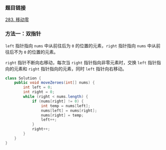 ### 题目链接
[283. 移动零](https://leetcode.cn/problems/move-zeroes)

### 方法一：双指针
`left` 指针指向 `nums` 中从前往后为 `0` 的位置的元素，`right` 指针指向 `nums` 中从前往后不为 `0` 的位置的元素。

`right` 指针不断向右移动，每次当 `right` 指针指向非零元素时，交换 `left` 指针指向的元素和 `right` 指针指向的元素，同时 `left` 指针向右移动。

```Java
class Solution {
    public void moveZeroes(int[] nums) {
        int left = 0;
        int right = 0;
        while (right < nums.length) {
            if (nums[right] != 0) {
                int temp = nums[left];
                nums[left] = nums[right];
                nums[right] = temp;
                left++;
            }
            right++;
        }
    }
}
```